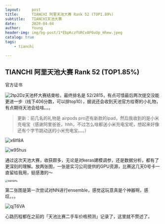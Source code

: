 ```yaml
---
layout:     post
title:      TIANCHI 阿里天池大赛 Rank 52 (TOP1.89%)
subtitle:   TIANCHI天池大赛
date:       2020-04-04
author:     Young
header-img: img/bg-post/1*EbpKczfURCvAF6uUp_Hhew.jpeg
catalog: true
tags:
    - tianchi

---
```


## TIANCHI 阿里天池大赛 Rank 52 (TOP1.85%)

官方证书

![2tp2Dz](https://gitee.com/echisenyang/GiteeForUpicUse/raw/master/uPic/2tp2Dz.png)天池杯大赛结束啦，最终排名是 52/2815，有点可惜最后两次提交没能更进一步（线下406分数，可以排top10），据说还会收到天池官方给寄的小礼物，有点期待天池会给啥。。。

> 更新：前几名的礼物是 airpods pro还有新款的ipad，然后我收到的是小米充电宝（感谢阿里爸爸，hhh，不过怎么啥都送小米充电宝呢，想起来好像还有个字节跳动送的小米充电宝。。。） 

![x6If8A](https://gitee.com/echisenyang/GiteeForUpicUse/raw/master/uPic/x6If8A.png)

![w95hus](https://gitee.com/echisenyang/GiteeForUpicUse/raw/master/uPic/w95hus.png)

通过这次天池大赛，收获颇多，无论是对keras建模调参，还是数据分析，都有了更深刻的理解。放两张图，一张是实习公司提供的GPU资源，比赛这几天0号卡一直留给我用，挺感激的～

<img src="https://gitee.com/echisenyang/GiteeForUpicUse/raw/master/uPic/XMHWPb.png" alt="XMHWPb" style="zoom: 50%;" />

第二张图是第一次尝试对NN进行ensemble，感觉这玩意真是个神器啊，感叹。。。

![qjT6VA](https://gitee.com/echisenyang/GiteeForUpicUse/raw/master/uPic/qjT6VA.jpg)

心路历程都在之前的「天池比赛二手车价格预测」记录了，这里就不赘述了。
